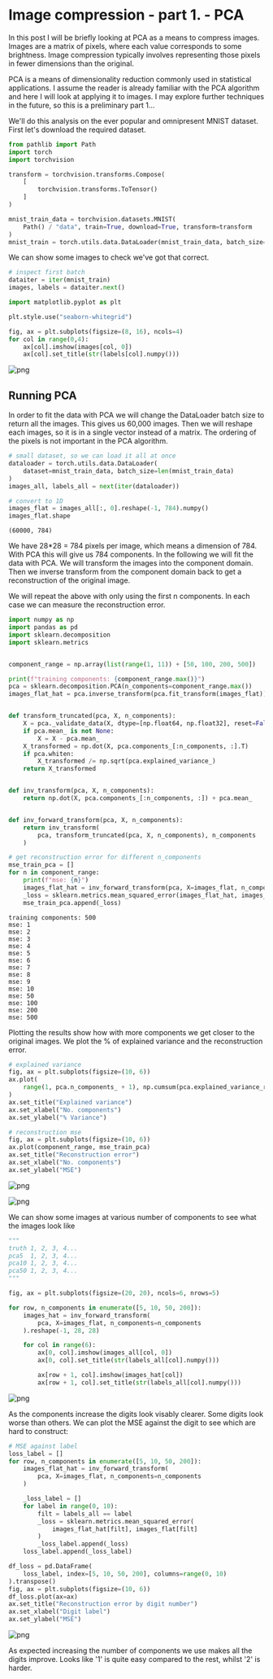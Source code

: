  # Image compression - part 1. - PCA
 In this post I will be briefly looking at PCA as a means to compress images.
 Images are a matrix of pixels, where each value corresponds to some brightness.
 Image compression typically involves representing those pixels in fewer dimensions than the original.

 PCA is a means of dimensionality reduction commonly used in statistical applications.
 I assume the reader is already familiar with the PCA algorithm and here I will look at applying it to images.
 I may explore further techniques in the future, so this is a preliminary part 1...

 We'll do this analysis on the ever popular and omnipresent MNIST dataset.
 First let's download the required dataset.


```python
from pathlib import Path
import torch
import torchvision

transform = torchvision.transforms.Compose(
    [
        torchvision.transforms.ToTensor()
    ]
)

mnist_train_data = torchvision.datasets.MNIST(
    Path() / "data", train=True, download=True, transform=transform
)
mnist_train = torch.utils.data.DataLoader(mnist_train_data, batch_size=64)
```

 We can show some images to check we've got that correct.


```python
# inspect first batch
dataiter = iter(mnist_train)
images, labels = dataiter.next()

import matplotlib.pyplot as plt

plt.style.use("seaborn-whitegrid")

fig, ax = plt.subplots(figsize=(8, 16), ncols=4)
for col in range(0,4):
    ax[col].imshow(images[col, 0])
    ax[col].set_title(str(labels[col].numpy()))
```


    
![png](pca_files/pca_3_0.png)
    


 ## Running PCA
 In order to fit the data with PCA we will change the DataLoader batch size to return all the images.
 This gives us 60,000 images.
 Then we will reshape each images, so it is in a single vector instead of a matrix.
 The ordering of the pixels is not important in the PCA algorithm.


```python
# small dataset, so we can load it all at once
dataloader = torch.utils.data.DataLoader(
    dataset=mnist_train_data, batch_size=len(mnist_train_data)
)
images_all, labels_all = next(iter(dataloader))

# convert to 1D
images_flat = images_all[:, 0].reshape(-1, 784).numpy()
images_flat.shape
```




    (60000, 784)



 We have 28*28 = 784 pixels per image, which means a dimension of 784.
 With PCA this will give us 784 components.
 In the following we will fit the data with PCA.
 We will transform the images into the component domain.
 Then we inverse transform from the component domain back to get a reconstruction of the original image.

 We will repeat the above with only using the first n components.
 In each case we can measure the reconstruction error.


```python
import numpy as np
import pandas as pd
import sklearn.decomposition
import sklearn.metrics


component_range = np.array(list(range(1, 11)) + [50, 100, 200, 500])

print(f"training components: {component_range.max()}")
pca = sklearn.decomposition.PCA(n_components=component_range.max())
images_flat_hat = pca.inverse_transform(pca.fit_transform(images_flat))


def transform_truncated(pca, X, n_components):
    X = pca._validate_data(X, dtype=[np.float64, np.float32], reset=False)
    if pca.mean_ is not None:
        X = X - pca.mean_
    X_transformed = np.dot(X, pca.components_[:n_components, :].T)
    if pca.whiten:
        X_transformed /= np.sqrt(pca.explained_variance_)
    return X_transformed


def inv_transform(pca, X, n_components):
    return np.dot(X, pca.components_[:n_components, :]) + pca.mean_


def inv_forward_transform(pca, X, n_components):
    return inv_transform(
        pca, transform_truncated(pca, X, n_components), n_components
    )

# get reconstruction error for different n_components
mse_train_pca = []
for n in component_range:
    print(f"mse: {n}")
    images_flat_hat = inv_forward_transform(pca, X=images_flat, n_components=n)
    _loss = sklearn.metrics.mean_squared_error(images_flat_hat, images_flat)
    mse_train_pca.append(_loss)
```

    training components: 500
    mse: 1
    mse: 2
    mse: 3
    mse: 4
    mse: 5
    mse: 6
    mse: 7
    mse: 8
    mse: 9
    mse: 10
    mse: 50
    mse: 100
    mse: 200
    mse: 500


 Plotting the results show how with more components we get closer to the original images.
 We plot the % of explained variance and the reconstruction error.


```python
# explained variance
fig, ax = plt.subplots(figsize=(10, 6))
ax.plot(
    range(1, pca.n_components_ + 1), np.cumsum(pca.explained_variance_ratio_)
)
ax.set_title("Explained variance")
ax.set_xlabel("No. components")
ax.set_ylabel("% Variance")

# reconstruction mse
fig, ax = plt.subplots(figsize=(10, 6))
ax.plot(component_range, mse_train_pca)
ax.set_title("Reconstruction error")
ax.set_xlabel("No. components")
ax.set_ylabel("MSE")
```

    
![png](pca_files/pca_9_1.png)
    



    
![png](pca_files/pca_9_2.png)
    


 We can show some images at various number of components to see what the images look like


```python
"""
truth 1, 2, 3, 4...
pca5  1, 2, 3, 4...
pca10 1, 2, 3, 4...
pca50 1, 2, 3, 4...
"""

fig, ax = plt.subplots(figsize=(20, 20), ncols=6, nrows=5)

for row, n_components in enumerate([5, 10, 50, 200]):
    images_hat = inv_forward_transform(
        pca, X=images_flat, n_components=n_components
    ).reshape(-1, 28, 28)

    for col in range(6):
        ax[0, col].imshow(images_all[col, 0])
        ax[0, col].set_title(str(labels_all[col].numpy()))

        ax[row + 1, col].imshow(images_hat[col])
        ax[row + 1, col].set_title(str(labels_all[col].numpy()))
```


    
![png](pca_files/pca_11_0.png)
    


 As the components increase the digits look visably clearer.
 Some digits look worse than others.
 We can plot the MSE against the digit to see which are hard to construct:


```python
# MSE against label
loss_label = []
for row, n_components in enumerate([5, 10, 50, 200]):
    images_flat_hat = inv_forward_transform(
        pca, X=images_flat, n_components=n_components
    )

    _loss_label = []
    for label in range(0, 10):
        filt = labels_all == label
        _loss = sklearn.metrics.mean_squared_error(
            images_flat_hat[filt], images_flat[filt]
        )
        _loss_label.append(_loss)
    loss_label.append(_loss_label)

df_loss = pd.DataFrame(
    loss_label, index=[5, 10, 50, 200], columns=range(0, 10)
).transpose()
fig, ax = plt.subplots(figsize=(10, 6))
df_loss.plot(ax=ax)
ax.set_title("Reconstruction error by digit number")
ax.set_xlabel("Digit label")
ax.set_ylabel("MSE")
```




    
![png](pca_files/pca_13_1.png)
    


 As expected increasing the number of components we use makes all the digits improve.
 Looks like '1' is quite easy compared to the rest, whilst '2' is harder.
